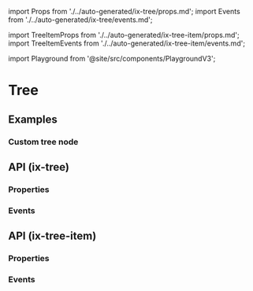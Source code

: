 import Props from './../auto-generated/ix-tree/props.md';
import Events from './../auto-generated/ix-tree/events.md';

import TreeItemProps from './../auto-generated/ix-tree-item/props.md';
import TreeItemEvents from './../auto-generated/ix-tree-item/events.md';

import Playground from '@site/src/components/PlaygroundV3';

# Tree

## Examples

<Playground
  name="tree" 
  height="16rem"
  examplesByName>
</Playground>

### Custom tree node

<Playground
  name="tree-custom" 
  height="12rem"
  hideInitalCodePreview
  examplesByName>
</Playground>

## API (ix-tree)

### Properties

<Props />

### Events

<Events />

## API (ix-tree-item)

### Properties

<TreeItemProps />

### Events

<TreeItemEvents />
